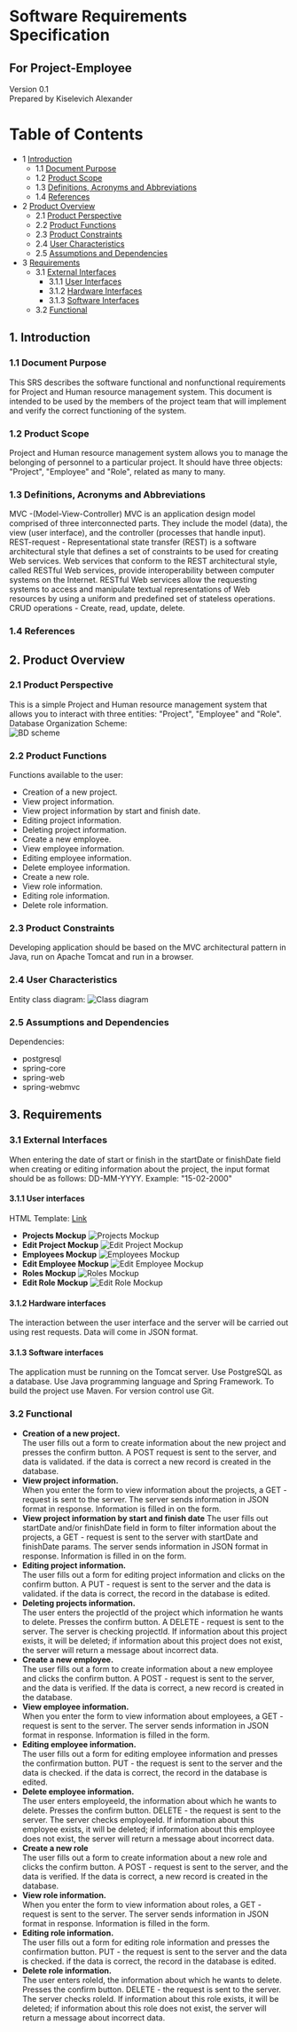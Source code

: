 # Software Requirements Specification
## For Project-Employee

Version 0.1  
Prepared by Kiselevich Alexander  

Table of Contents
=================
* 1 [Introduction](#1-introduction)
  * 1.1 [Document Purpose](#11-document-purpose)
  * 1.2 [Product Scope](#12-product-scope)
  * 1.3 [Definitions, Acronyms and Abbreviations](#13-definitions-acronyms-and-abbreviations)
  * 1.4 [References](#14-references)
* 2 [Product Overview](#2-product-overview)
  * 2.1 [Product Perspective](#21-product-perspective)
  * 2.2 [Product Functions](#22-product-functions)
  * 2.3 [Product Constraints](#23-product-constraints)
  * 2.4 [User Characteristics](#24-user-characteristics)
  * 2.5 [Assumptions and Dependencies](#25-assumptions-and-dependencies)
* 3 [Requirements](#3-requirements)
  * 3.1 [External Interfaces](#31-external-interfaces)
    * 3.1.1 [User Interfaces](#311-user-interfaces)
    * 3.1.2 [Hardware Interfaces](#312-hardware-interfaces)
    * 3.1.3 [Software Interfaces](#313-software-interfaces)
  * 3.2 [Functional](#32-functional)

## 1. Introduction

### 1.1 Document Purpose
This SRS describes the software functional and nonfunctional requirements for Project and Human resource management system. This document is intended to be used by the members of the project team that will implement and verify the correct functioning of the system.

### 1.2 Product Scope
Project and Human resource management system allows you to manage the belonging of personnel to a particular project. It should have three objects: "Project", "Employee" and "Role", related as many to many.

### 1.3 Definitions, Acronyms and Abbreviations
MVC -(Model-View-Controller) MVC is an application design model comprised of three interconnected parts. They include the model (data), the view (user interface), and the controller (processes that handle input).  
REST-request - Representational state transfer (REST) is a software architectural style that defines a set of constraints to be used for creating Web services. Web services that conform to the REST architectural style, called RESTful Web services, provide interoperability between computer systems on the Internet. RESTful Web services allow the requesting systems to access and manipulate textual representations of Web resources by using a uniform and predefined set of stateless operations.  
CRUD operations - Create, read, update, delete.

### 1.4 References

## 2. Product Overview

### 2.1 Product Perspective
This is a simple Project and Human resource management system that allows you to interact with three entities: "Project", "Employee" and "Role". Database Organization Scheme:  
![BD scheme](./img/DB_scheme.png)

### 2.2 Product Functions
Functions available to the user:  

* Creation of a new project.  
* View project information.
* View project information by start and finish date.  
* Editing project information.  
* Deleting project information.  
* Create a new employee.  
* View employee information.  
* Editing employee information.  
* Delete employee information. 
* Create a new role.  
* View role information.  
* Editing role information.  
* Delete role information.  

### 2.3 Product Constraints
Developing application should be based on the MVC architectural pattern in Java, run on Apache Tomcat and run in a browser.

### 2.4 User Characteristics
Entity class diagram: 
![Class diagram](./img/Class_Diagram.png)

### 2.5 Assumptions and Dependencies
Dependencies:  

* postgresql
* spring-core
* spring-web
* spring-webmvc  

## 3. Requirements

### 3.1 External Interfaces
When entering the date of start or finish in the startDate or finishDate field when creating or editing information about the project, the input format should be as follows: DD-MM-YYYY. Example: "15-02-2000"  

#### 3.1.1 User interfaces
HTML Template: [Link](https://brest-java-course-2021.github.io/akiselevich/home_projeect/documentation/html_template/projects.html)

* **Projects Mockup**
![Projects Mockup](./img/projects_mock.png)
* **Edit Project Mockup**
![Edit Project Mockup](./img/project_mock.png)
* **Employees Mockup**
![Employees Mockup](./img/employees_mock.png)
* **Edit Employee Mockup**
![Edit Employee Mockup](./img/employee_mock.png)
* **Roles Mockup**
![Roles Mockup](./img/roles_mock.png)
* **Edit Role Mockup**
![Edit Role Mockup](./img/role_mock.png)

#### 3.1.2 Hardware interfaces
The interaction between the user interface and the server will be carried out using rest requests. Data will come in JSON format.

#### 3.1.3 Software interfaces
The application must be running on the Tomcat server. Use PostgreSQL as a database. Use Java programming language and Spring Framework. To build the project use Maven. For version control use Git.

### 3.2 Functional   
* **Creation of a new project.**  
The user fills out a form to create information about the new project and presses the confirm button. A POST request is sent to the server, and data is validated. if the data is correct a new record is created in the database.  
* **View project information.**  
When you enter the form to view information about the projects, a GET - request is sent to the server. The server sends information in JSON format in response. Information is filled in on the form.  
* **View project information by start and finish date**
The user fills out startDate and/or finishDate field in form to filter information about the projects, a GET - request is sent to the server with startDate and finishDate params. The server sends information in JSON format in response. Information is filled in on the form.
* **Editing project information.**  
The user fills out a form for editing project information and clicks on the confirm button. A PUT - request is sent to the server and the data is validated. if the data is correct, the record in the database is edited.  
* **Deleting projects information.**  
The user enters the projectId of the project which information he wants to delete. Presses the confirm button. A DELETE - request is sent to the server. The server is checking projectId. If information about this project exists, it will be deleted; if information about this project does not exist, the server will return a message about incorrect data.  
* **Create a new employee.**  
The user fills out a form to create information about a new employee and clicks the confirm button. A POST - request is sent to the server, and the data is verified. If the data is correct, a new record is created in the database.  
* **View employee information.**  
When you enter the form to view information about employees, a GET - request is sent to the server. The server sends information in JSON format in response. Information is filled in the form.
* **Editing employee information.**  
The user fills out a form for editing employee information and presses the confirmation button. PUT - the request is sent to the server and the data is checked. if the data is correct, the record in the database is edited.  
* **Delete employee information.**  
The user enters employeeId, the information about which he wants to delete. Presses the confirm button. DELETE - the request is sent to the server. The server checks employeeId. If information about this employee exists, it will be deleted; if information about this employee does not exist, the server will return a message about incorrect data.
* **Create a new role**  
The user fills out a form to create information about a new role and clicks the confirm button. A POST - request is sent to the server, and the data is verified. If the data is correct, a new record is created in the database.  
* **View role information.**  
When you enter the form to view information about roles, a GET - request is sent to the server. The server sends information in JSON format in response. Information is filled in the form.
* **Editing role information.**  
The user fills out a form for editing role information and presses the confirmation button. PUT - the request is sent to the server and the data is checked. if the data is correct, the record in the database is edited.  
* **Delete role information.**  
The user enters roleId, the information about which he wants to delete. Presses the confirm button. DELETE - the request is sent to the server. The server checks roleId. If information about this role exists, it will be deleted; if information about this role does not exist, the server will return a message about incorrect data.
